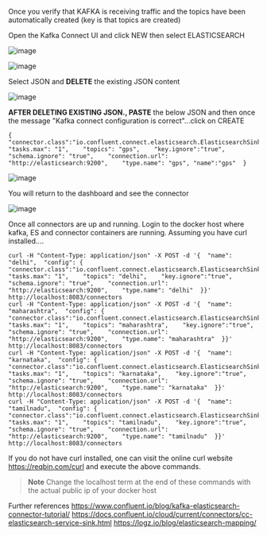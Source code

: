 Once you verify that KAFKA is receiving traffic and the topics have been automatically created (key is that topics are created)

Open the Kafka Connect UI and click NEW then select ELASTICSEARCH

![image](https://user-images.githubusercontent.com/39495790/121776349-fd07f200-cba9-11eb-943c-373a448bcf2e.png)

![image](https://user-images.githubusercontent.com/39495790/121776406-56702100-cbaa-11eb-971c-a16931e55d01.png)

Select JSON and **DELETE** the existing JSON content

![image](https://user-images.githubusercontent.com/39495790/121776443-7d2e5780-cbaa-11eb-87a7-8d67a6fe316d.png)

**AFTER DELETING EXISTING JSON., PASTE** the below JSON and then once the message "Kafka connect configuration is correct"...click on CREATE

```
{    "connector.class":"io.confluent.connect.elasticsearch.ElasticsearchSinkConnector",    "tasks.max": "1",    "topics": "gps",    "key.ignore":"true",    "schema.ignore": "true",    "connection.url": "http://elasticsearch:9200",    "type.name": "gps", "name":"gps"  }
```
![image](https://user-images.githubusercontent.com/39495790/121776575-47d63980-cbab-11eb-899f-03073e0c740b.png)

You will return to the dashboard and see the connector

![image](https://user-images.githubusercontent.com/39495790/121776634-9388e300-cbab-11eb-8089-6b6dcf0dc923.png)





Once all connectors are up and running. Login to the docker host where kafka, ES and connector containers are running. Assuming you have curl installed....

```
curl -H "Content-Type: application/json" -X POST -d '{  "name": "delhi",  "config": {    "connector.class":"io.confluent.connect.elasticsearch.ElasticsearchSinkConnector",    "tasks.max": "1",    "topics": "delhi",    "key.ignore":"true",    "schema.ignore": "true",    "connection.url": "http://elasticsearch:9200",    "type.name": "delhi"  }}' http://localhost:8083/connectors
curl -H "Content-Type: application/json" -X POST -d '{  "name": "maharashtra",  "config": {    "connector.class":"io.confluent.connect.elasticsearch.ElasticsearchSinkConnector",    "tasks.max": "1",    "topics": "maharashtra",    "key.ignore":"true",    "schema.ignore": "true",    "connection.url": "http://elasticsearch:9200",    "type.name": "maharashtra"  }}' http://localhost:8083/connectors
curl -H "Content-Type: application/json" -X POST -d '{  "name": "karnataka",  "config": {    "connector.class":"io.confluent.connect.elasticsearch.ElasticsearchSinkConnector",    "tasks.max": "1",    "topics": "karnataka",    "key.ignore":"true",    "schema.ignore": "true",    "connection.url": "http://elasticsearch:9200",    "type.name": "karnataka"  }}' http://localhost:8083/connectors
curl -H "Content-Type: application/json" -X POST -d '{  "name": "tamilnadu",  "config": {    "connector.class":"io.confluent.connect.elasticsearch.ElasticsearchSinkConnector",    "tasks.max": "1",    "topics": "tamilnadu",    "key.ignore":"true",    "schema.ignore": "true",    "connection.url": "http://elasticsearch:9200",    "type.name": "tamilnadu"  }}' http://localhost:8083/connectors
```

If you do not have curl installed, one can visit the online curl website https://reqbin.com/curl and execute the above commands.

> **Note** Change the localhost term at the end of these commands with the actual public ip of your docker host 

Further references
https://www.confluent.io/blog/kafka-elasticsearch-connector-tutorial/
https://docs.confluent.io/cloud/current/connectors/cc-elasticsearch-service-sink.html
https://logz.io/blog/elasticsearch-mapping/
